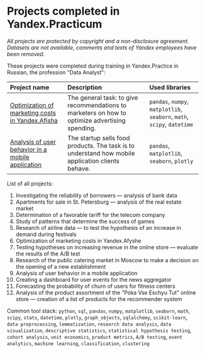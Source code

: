 # Projects completed in Yandex.Practicum

*All projects are protected by copyright and a non-disclosure agreement. Datasets are not available, comments and texts of Yandex employees have been removed.*

These projects were completed during training in Yandex.Practice in Russian, the profession "Data Analyst":

| Project name | Description | Used libraries | 
| :---------------------- | :---------------------- | :---------------------- |
| [Optimization of marketing costs in Yandex.Afisha](https://github.com/AlexBormotov/projects-by-alexander-bormotov/tree/master/Project%206%20-%20Marketing%20analysis%20of%20Yandex.Afisha) | The general task: to give recommendations to marketers on how to optimize advertising spending. | `pandas`, `numpy`, `matplotlib`, `seaborn`, `math`, `scipy`, `datetime` |
| [Analysis of user behavior in a mobile application](https://github.com/AlexBormotov/projects-by-alexander-bormotov/tree/master/Project%209%20-%20Analysis%20of%20mobile%20app%20clients) | The startup sells food products. The task is to understand how mobile application clients behave. | `pandas`, `matplotlib`, `seaborn`, `plotly` |

List of all projects:

1. Investigating the reliability of borrowers — analysis of bank data
2. Apartments for sale in St. Petersburg — analysis of the real estate market
3. Determination of a favorable tariff for the telecom company
4. Study of patterns that determine the success of games
5. Research of airline data — to test the hypothesis of an increase in demand during festivals
6. Optimization of marketing costs in Yandex.Afyshe
7. Testing hypotheses on increasing revenue in the online store — evaluate the results of the A/B test
8. Research of the public catering market in Moscow to make a decision on the opening of a new establishment
9. Analysis of user behavior in a mobile application
10. Creating a dashboard for user events for the news aggregator
11. Forecasting the probability of churn of users for fitness centers
12. Analysis of the product assortment of the "Poka Vse Eschyu Tut" online store — creation of a list of products for the recommender system

Common tool stack: `python`, `sql`, `pandas`, `numpy`, `matplotlib`, `seaborn`, `math`, `scipy`, `stats`, `datetime`, `plotly`, `graph_objects`, `sqlalchemy`, `scikit-learn`, `data preprocessing`, `lemmatization`, `research data analysis`, `data visualization`, `descriptive statistics`, `statistical hypothesis testing`, `cohort analysis`, `unit economics`, `product metrics`, `A/B testing`, `event analytics`, `machine learning`, `classification`, `clustering`
